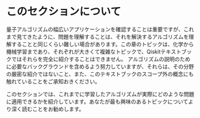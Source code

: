 # このセクションについて

量子アルゴリズムの幅広いアプリケーションを確認することは重要ですが、これまで見てきたように、問題を理解することは、それを解決するアルゴリズムを理解することと同じくらい難しい場合があります。この章のトピックは、化学から機械学習まであり、それぞれが大きくて複雑なトピックで、Qiskitテキストブックではそれらを完全に紹介することはできません。 アルゴリズムの説明のために必要なバックグラウンドを含めるよう努力していますが、それらは、その分野の厳密な紹介ではないこと、また、このテキストブックのスコープ外の概念にも触れていることをご承知おきください。

このセクションでは、これまでに学習したアルゴリズムが実際にどのような問題に適用できるかを紹介しています。あなたが最も興味のあるトピックについてより深く読むことをお勧めします。

